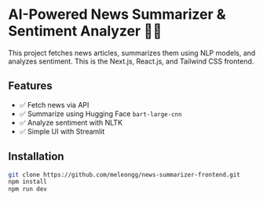 # AI-Powered News Summarizer & Sentiment Analyzer 📰🤖

This project fetches news articles, summarizes them using NLP models, and analyzes sentiment. This is the Next.js, React.js, and Tailwind CSS frontend.

## Features

- ✅ Fetch news via API
- ✅ Summarize using Hugging Face `bart-large-cnn`
- ✅ Analyze sentiment with NLTK
- ✅ Simple UI with Streamlit

## Installation

```bash
git clone https://github.com/meleongg/news-summarizer-frontend.git
npm install
npm run dev
```
